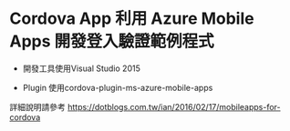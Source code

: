 # Cordova App 利用 Azure Mobile Apps 開發登入驗證範例程式 #



- 開發工具使用Visual Studio 2015

- Plugin 使用cordova-plugin-ms-azure-mobile-apps


詳細說明請參考 https://dotblogs.com.tw/ian/2016/02/17/mobileapps-for-cordova
